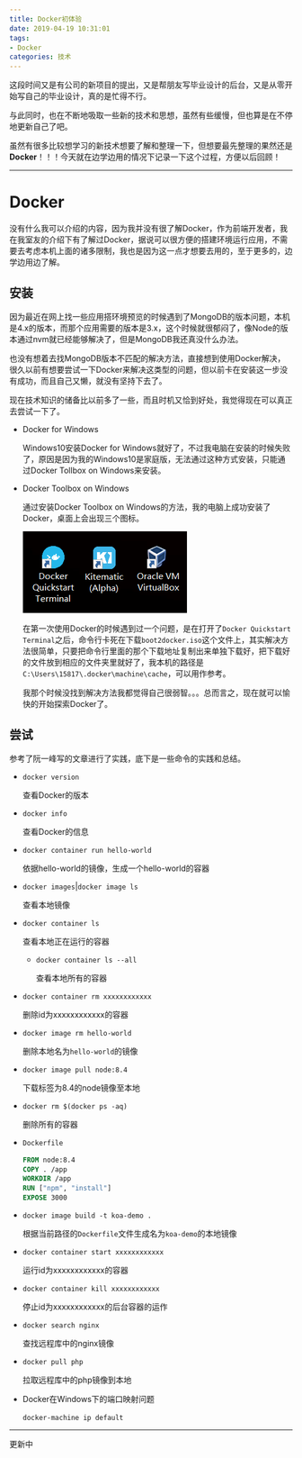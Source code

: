 ```yaml
---
title: Docker初体验
date: 2019-04-19 10:31:01
tags:
- Docker
categories: 技术
---
```


这段时间又是有公司的新项目的提出，又是帮朋友写毕业设计的后台，又是从零开始写自己的毕业设计，真的是忙得不行。

与此同时，也在不断地吸取一些新的技术和思想，虽然有些缓慢，但也算是在不停地更新自己了吧。

虽然有很多比较想学习的新技术想要了解和整理一下，但想要最先整理的果然还是**Docker**！！！今天就在边学边用的情况下记录一下这个过程，方便以后回顾！

<!-- more -->

***

# Docker

没有什么我可以介绍的内容，因为我并没有很了解Docker，作为前端开发者，我在我室友的介绍下有了解过Docker，据说可以很方便的搭建环境运行应用，不需要去考虑本机上面的诸多限制，我也是因为这一点才想要去用的，至于更多的，边学边用边了解。

## 安装

因为最近在网上找一些应用搭环境预览的时候遇到了MongoDB的版本问题，本机是4.x的版本，而那个应用需要的版本是3.x，这个时候就很郁闷了，像Node的版本通过nvm就已经能够解决了，但是MongoDB我还真没什么办法。

也没有想着去找MongoDB版本不匹配的解决方法，直接想到使用Docker解决，很久以前有想要尝试一下Docker来解决这类型的问题，但以前卡在安装这一步没有成功，而且自己又懒，就没有坚持下去了。

现在技术知识的储备比以前多了一些，而且时机又恰到好处，我觉得现在可以真正去尝试一下了。

* Docker for Windows

  Windows10安装Docker for Windows就好了，不过我电脑在安装的时候失败了，原因是因为我的Windows10是家庭版，无法通过这种方式安装，只能通过Docker Tollbox on Windows来安装。

* Docker Toolbox on Windows

  通过安装Docker Toolbox on Windows的方法，我的电脑上成功安装了Docker，桌面上会出现三个图标。

  ![桌面图标](Docker初体验/1.png)

  在第一次使用Docker的时候遇到过一个问题，是在打开了`Docker Quickstart Terminal`之后，命令行卡死在下载`boot2docker.iso`这个文件上，其实解决方法很简单，只要把命令行里面的那个下载地址复制出来单独下载好，把下载好的文件放到相应的文件夹里就好了，我本机的路径是`C:\Users\15817\.docker\machine\cache`，可以用作参考。

  我那个时候没找到解决方法我都觉得自己很弱智。。。总而言之，现在就可以愉快的开始探索Docker了。

## 尝试

参考了阮一峰写的文章进行了实践，底下是一些命令的实践和总结。

* `docker version`

  查看Docker的版本

* `docker info`

  查看Docker的信息

* `docker container run hello-world`

  依据hello-world的镜像，生成一个hello-world的容器 

* `docker images`|`docker image ls`

  查看本地镜像

* `docker container ls`

  查看本地正在运行的容器

  * `docker container ls --all`

    查看本地所有的容器

* `docker container rm xxxxxxxxxxxx`

    删除id为xxxxxxxxxxxx的容器

* `docker image rm hello-world`

  删除本地名为`hello-world`的镜像

* `docker image pull node:8.4`

  下载标签为8.4的node镜像至本地

* `docker rm $(docker ps -aq)`

  删除所有的容器

* `Dockerfile`

  ```dockerfile
  FROM node:8.4
  COPY . /app
  WORKDIR /app
  RUN ["npm", "install"]
  EXPOSE 3000
  ```

* `docker image build -t koa-demo .`

  根据当前路径的`Dockerfile`文件生成名为`koa-demo`的本地镜像

* `docker container start xxxxxxxxxxxx`

  运行id为xxxxxxxxxxxx的容器

* `docker container kill xxxxxxxxxxxx`

  停止id为xxxxxxxxxxxx的后台容器的运作

* `docker search nginx`

  查找远程库中的nginx镜像

* `docker pull php`

  拉取远程库中的php镜像到本地

* Docker在Windows下的端口映射问题
  
  `docker-machine ip default`

***

更新中